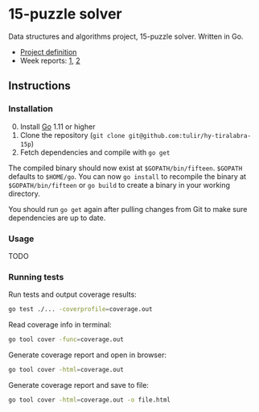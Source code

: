 # 15-puzzle solver
Data structures and algorithms project, 15-puzzle solver. Written in Go.

* [Project definition](docs/PROJECT_DEFINITION.md)
* Week reports: [1](docs/WEEK_1.md), [2](docs/WEEK_2.md)

## Instructions
### Installation
0. Install [Go](https://golang.org/) 1.11 or higher
1. Clone the repository (`git clone git@github.com:tulir/hy-tiralabra-15p`)
2. Fetch dependencies and compile with `go get`

The compiled binary should now exist at `$GOPATH/bin/fifteen`. `$GOPATH`
defaults to `$HOME/go`. You can now `go install` to recompile the binary at
`$GOPATH/bin/fifteen` or `go build` to create a binary in your working
directory.

You should run `go get` again after pulling changes from Git to make sure
dependencies are up to date.

### Usage
TODO 

### Running tests
Run tests and output coverage results:
```bash
go test ./... -coverprofile=coverage.out
```

Read coverage info in terminal:
```bash
go tool cover -func=coverage.out
```

Generate coverage report and open in browser:
```bash
go tool cover -html=coverage.out
```

Generate coverage report and save to file:
```bash
go tool cover -html=coverage.out -o file.html
```
